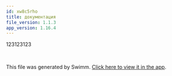 ```yaml
---
id: xw8c5rho
title: документация
file_version: 1.1.3
app_version: 1.16.4
---
```


123123123

<br/>

This file was generated by Swimm. [Click here to view it in the app](https://app.swimm.io/repos/Z2l0aHViJTNBJTNBZmFwaXRlc3QlM0ElM0FIb3V1Zw==/docs/xw8c5rho).
